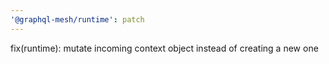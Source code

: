 ```yaml
---
'@graphql-mesh/runtime': patch
---
```


fix(runtime): mutate incoming context object instead of creating a new one

